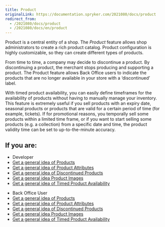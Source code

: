 ```yaml
---
title: Product
originalLink: https://documentation.spryker.com/2021080/docs/product
redirect_from:
  - /2021080/docs/product
  - /2021080/docs/en/product
---
```


Product is a central entity of a shop. The *Product* feature allows shop administrators to create a rich product catalog. Product configuration is highly customizable, so they can create different types of products. 

From time to time, a company may decide to discontinue a product. By discontinuing a product, the merchant stops producing and supporting a product. The Product feature allows Back Office users to indicate the products that are no longer available in your store with a ‘discontinued’ label.

With timed product availability, you can easily define timeframes for the availability of products without having to manually manage your inventory. This feature is extremely useful if you sell products with an expiry date, seasonal products or products that are valid for a certain period of time (for example, tickets). If for promotional reasons, you temporally sell some products within a limited time frame, or if you want to start selling some products (e.g. a collection) from a specific date and time, the product validity time can be set to up-to-the-minute accuracy.



## If you are:

<div class="mr-container">
    <div class="mr-list-container">
        <!-- col1 -->
        <div class="mr-col">
            <ul class="mr-list mr-list-green">
                <li class="mr-title">Developer</li>
                <li><a href="https://documentation.spryker.com/docs/products-overview" class="mr-link">Get a general idea of Products</a></li>
                 <li><a href="https://documentation.spryker.com/docs/product-attributes-overview" class="mr-link">Get a general idea of Product Attributes</a></li>
                  <li><a href="https://documentation.spryker.com/docs/discontinued-products-overview" class="mr-link">Get a general idea of Discontinued Products</a></li>
                   <li><a href="https://documentation.spryker.com/docs/product-image-management" class="mr-link">Get a general idea Product Images</a></li>
                    <li><a href="https://documentation.spryker.com/docs/timed-product-availability-overview" class="mr-link">Get a general idea of Timed Product Availability</a></li>
            </ul>
        </div>
        <!-- col2 -->
        <div class="mr-col">
            <ul class="mr-list mr-list-blue">
                <li class="mr-title"> Back Office User</li>
                <li><a href="https://documentation.spryker.com/docs/products-overview" class="mr-link">Get a general idea of Products</a></li>
                 <li><a href="https://documentation.spryker.com/docs/product-attributes-overview" class="mr-link">Get a general idea of Product Attributes</a></li>
                  <li><a href="https://documentation.spryker.com/docs/discontinued-products-overview" class="mr-link">Get a general idea of Discontinued Products</a></li>
                   <li><a href="https://documentation.spryker.com/docs/product-image-management" class="mr-link">Get a general idea Product Images</a></li>
                    <li><a href="https://documentation.spryker.com/docs/timed-product-availability-overview" class="mr-link">Get a general idea of Timed Product Availability</a></li>
            </ul>
        </div>
    </div>
</div>














